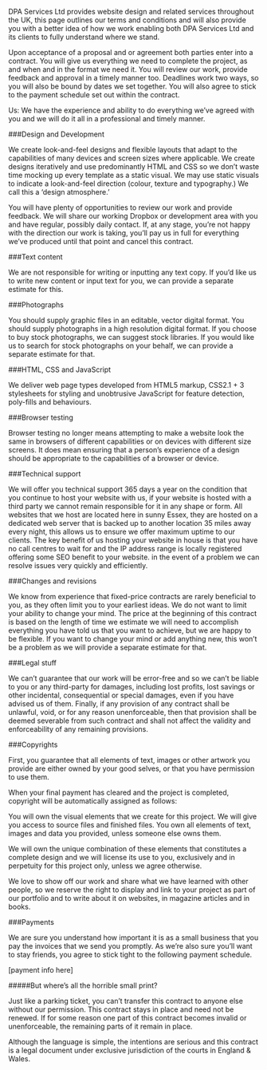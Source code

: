 DPA Services Ltd provides website design and related services throughout the UK, this page outlines our terms and conditions and will also provide you with a better idea of how we work enabling both DPA Services Ltd and its clients to fully understand where we stand.

Upon acceptance of a proposal and or agreement both parties enter into a contract.  You will give us everything we need to complete the project, as and when and in the format we need it. You will review our work, provide feedback and approval in a timely manner too. Deadlines work two ways, so you will also be bound by dates we set together. You will also agree to stick to the payment schedule set out within the contract.

Us: We have the experience and ability to do everything we’ve agreed with you and we will do it all in a professional and timely manner.

###Design and Development

We create look-and-feel designs and flexible layouts that adapt to the capabilities of many devices and screen sizes where applicable. We create designs iteratively and use predominantly HTML and CSS so we don’t waste time mocking up every template as a static visual. We may use static visuals to indicate a look-and-feel direction (colour, texture and typography.) We call this a ‘design atmosphere.’

You will have plenty of opportunities to review our work and provide feedback. We will share our working Dropbox or development area with you and have regular, possibly daily contact. If, at any stage, you’re not happy with the direction our work is taking, you’ll pay us in full for everything we’ve produced until that point and cancel this contract.

###Text content

We are not responsible for writing or inputting any text copy. If you’d like us to write new content or input text for you, we can provide a separate estimate for this.

###Photographs

You should supply graphic files in an editable, vector digital format. You should supply photographs in a high resolution digital format. If you choose to buy stock photographs, we can suggest stock libraries. If you would like us to search for stock photographs on your behalf, we can provide a separate estimate for that.

###HTML, CSS and JavaScript

We deliver web page types developed from HTML5 markup, CSS2.1 + 3 stylesheets for styling and unobtrusive JavaScript for feature detection, poly-fills and behaviours.

###Browser testing

Browser testing no longer means attempting to make a website look the same in browsers of different capabilities or on devices with different size screens. It does mean ensuring that a person’s experience of a design should be appropriate to the capabilities of a browser or device.


###Technical support

We will offer you technical support 365 days a year on the condition that you continue to host your website with us, if your website is hosted with a third party we cannot remain responsible for it in any shape or form. All websites that we host are located here in sunny Essex, they are hosted on a dedicated web server that is backed up to another location 35 miles away every night, this allows us to ensure we offer maximum uptime to our clients. The key benefit of us hosting your website in house is that you have no call centres to wait for and the IP address range is locally registered offering some SEO benefit to your website. in the event of a problem we can resolve issues very quickly and efficiently.

###Changes and revisions

We know from experience that fixed-price contracts are rarely beneficial to you, as they often limit you to your earliest ideas. We do not want to limit your ability to change your mind. The price at the beginning of this contract is based on the length of time we estimate we will need to accomplish everything you have told us that you want to achieve, but we are happy to be flexible. If you want to change your mind or add anything new, this won’t be a problem as we will provide a separate estimate for that.

###Legal stuff

We can’t guarantee that our work will be error-free and so we can’t be liable to you or any third-party for damages, including lost profits, lost savings or other incidental, consequential or special damages, even if you have advised us of them. Finally, if any provision of any contract shall be unlawful, void, or for any reason unenforceable, then that provision shall be deemed severable from such contract and shall not affect the validity and enforceability of any remaining provisions.

###Copyrights

First, you guarantee that all elements of text, images or other artwork you provide are either owned by your good selves, or that you have permission to use them.

When your final payment has cleared and the project is completed, copyright will be automatically assigned as follows:

You will own the visual elements that we create for this project. We will give you access to source files and finished files. You own all elements of text, images and data you provided, unless someone else owns them.

We will own the unique combination of these elements that constitutes a complete design and we will license its use to you, exclusively and in perpetuity for this project only, unless we agree otherwise.

We love to show off our work and share what we have learned with other people, so we reserve the right to display and link to your project as part of our portfolio and to write about it on websites, in magazine articles and in books.

###Payments

We are sure you understand how important it is as a small business that you pay the invoices that we send you promptly. As we’re also sure you’ll want to stay friends, you agree to stick tight to the following payment schedule.

[payment info here]

#####But where’s all the horrible small print?

Just like a parking ticket, you can’t transfer this contract to anyone else without our permission. This contract stays in place and need not be renewed. If for some reason one part of this contract becomes invalid or unenforceable, the remaining parts of it remain in place.

Although the language is simple, the intentions are serious and this contract is a legal document under exclusive jurisdiction of the courts in England & Wales.
